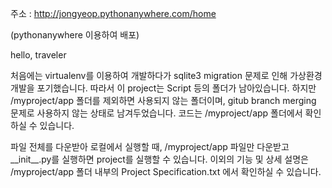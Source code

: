 주소 : http://jongyeop.pythonanywhere.com/home

(pythonanywhere 이용하여 배포)


hello, traveler

처음에는 virtualenv를 이용하여 개발하다가 sqlite3 migration 문제로 인해 가상환경 개발을 포기했습니다.
따라서 이 project는 Script 등의 폴더가 남아있습니다.
하지만 /myproject/app 폴더를 제외하면 사용되지 않는 폴더이며, gitub branch merging 문제로 사용하지 않는 상태로 남겨두었습니다.
코드는 /myproject/app 폴더에서 확인하실 수 있습니다.

파일 전체를 다운받아 로컬에서 실행할 때, /myproject/app 파일만 다운받고 \_\_init\_\_.py를 실행하면 project를 실행할 수 있습니다.
이외의 기능 및 상세 설명은 /myproject/app 폴더 내부의 Project Specification.txt 에서 확인하실 수 있습니다. 


